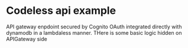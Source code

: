 # Codeless api example


API gateway enpdoint secured by Cognito OAuth integrated directly with dynamodb in a lambdaless manner. THere is some basic logic hidden on APIGateway side